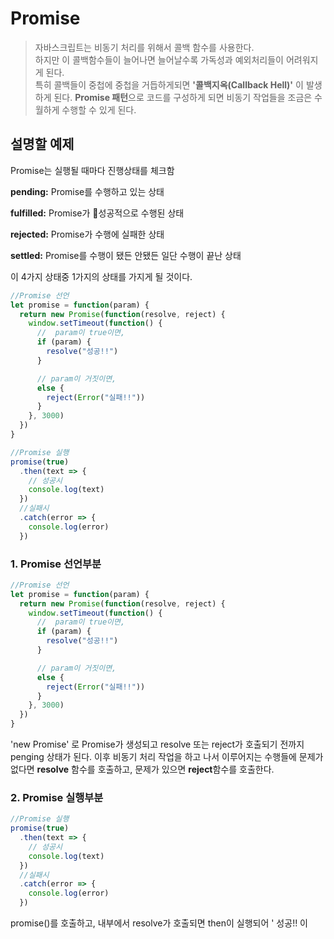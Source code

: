 # Promise

> 자바스크립트는 비동기 처리를 위해서 콜백 함수를 사용한다.<br>
하지만 이 콜백함수들이 늘어나면 늘어날수록 가독성과 예외처리들이 어려워지게 된다.<br>
특히 콜백들이 중첩에 중첩을 거듭하게되면 **'콜백지옥(Callback Hell)'** 이 발생하게 된다.
**Promise 패턴**으로 코드를 구성하게 되면 비동기 작업들을 조금은 수월하게 수행할 수 있게 된다.

## 설명할 예제

Promise는 실행될 때마다 진행상태를 체크함

**pending:**
Promise를 수행하고 있는 상태

**fulfilled:**
Promise가 성공적으로 수행된 상태

**rejected:**
Promise가 수행에 실패한 상태

**settled:**
Promise를 수행이 됐든 안됐든 일단 수행이 끝난 상태

이 4가지 상태중 1가지의 상태를 가지게 될 것이다.

```javascript
//Promise 선언
let promise = function(param) {
  return new Promise(function(resolve, reject) {
    window.setTimeout(function() {
      //  param이 true이면,
      if (param) {
        resolve("성공!!")
      }

      // param이 거짓이면,
      else {
        reject(Error("실패!!"))
      }
    }, 3000)
  })
}

//Promise 실행
promise(true)
  .then(text => {
    // 성공시
    console.log(text)
  })
  //실패시
  .catch(error => {
    console.log(error)
  })
```

### 1. Promise 선언부분

```javascript
//Promise 선언
let promise = function(param) {
  return new Promise(function(resolve, reject) {
    window.setTimeout(function() {
      //  param이 true이면,
      if (param) {
        resolve("성공!!")
      }

      // param이 거짓이면,
      else {
        reject(Error("실패!!"))
      }
    }, 3000)
  })
}
```

'new Promise' 로 Promise가 생성되고 resolve 또는 reject가 호출되기 전까지 penging 상태가 된다. 이후 비동기 처리 작업을 하고 나서 이루어지는 수행들에 문제가 없다면 **resolve** 함수를 호출하고, 문제가 있으면 **reject**함수를 호출한다.

### 2. Promise 실행부분

```javascript
//Promise 실행
promise(true)
  .then(text => {
    // 성공시
    console.log(text)
  })
  //실패시
  .catch(error => {
    console.log(error)
  })
```

promise()를 호출하고, 내부에서 resolve가 호출되면 then이 실행되어 ' 성공!! 이
